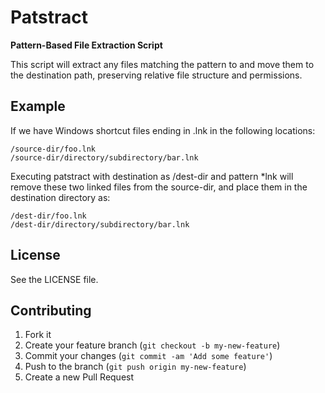 # Patstract 
**Pattern-Based File Extraction Script**

This script will extract any files matching the pattern to and move them to the destination path, preserving relative file structure and permissions.

## Example
  
If we have Windows shortcut files ending in .lnk in the following locations:  

`/source-dir/foo.lnk`  
`/source-dir/directory/subdirectory/bar.lnk`  

Executing patstract with destination as /dest-dir and pattern *lnk will remove these two linked files from the source-dir, and place them in the destination directory as:  

`/dest-dir/foo.lnk`  
`/dest-dir/directory/subdirectory/bar.lnk`  


## License

See the LICENSE file.


## Contributing

1. Fork it
2. Create your feature branch (`git checkout -b my-new-feature`)
3. Commit your changes (`git commit -am 'Add some feature'`)
4. Push to the branch (`git push origin my-new-feature`)
5. Create a new Pull Request
